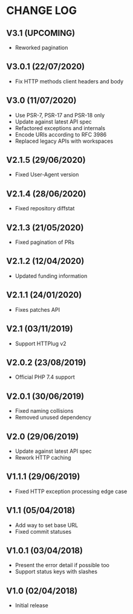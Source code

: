 CHANGE LOG
==========


## V3.1 (UPCOMING)

* Reworked pagination


## V3.0.1 (22/07/2020)

* Fix HTTP methods client headers and body


## V3.0 (11/07/2020)

* Use PSR-7, PSR-17 and PSR-18 only
* Update against latest API spec
* Refactored exceptions and internals
* Encode URIs according to RFC 3986
* Replaced legacy APIs with workspaces


## V2.1.5 (29/06/2020)

* Fixed User-Agent version


## V2.1.4 (28/06/2020)

* Fixed repository diffstat


## V2.1.3 (21/05/2020)

* Fixed pagination of PRs


## V2.1.2 (12/04/2020)

* Updated funding information


## V2.1.1 (24/01/2020)

* Fixes patches API


## V2.1 (03/11/2019)

* Support HTTPlug v2


## V2.0.2 (23/08/2019)

* Official PHP 7.4 support


## V2.0.1 (30/06/2019)

* Fixed naming collisions
* Removed unused dependency


## V2.0 (29/06/2019)

* Update against latest API spec
* Rework HTTP caching


## V1.1.1 (29/06/2019)

* Fixed HTTP exception processing edge case


## V1.1 (05/04/2018)

* Add way to set base URL
* Fixed commit statuses


## V1.0.1 (03/04/2018)

* Present the error detail if possible too
* Support status keys with slashes


## V1.0 (02/04/2018)

* Initial release
